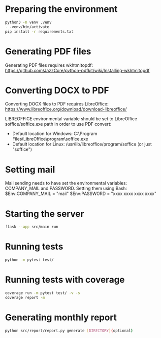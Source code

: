 # Preparing the environment

```bash
python3 -m venv .venv
. .venv/bin/activate
pip install -r requirements.txt

```

# Generating PDF files

Generating PDF files requires wkhtmltopdf: https://github.com/JazzCore/python-pdfkit/wiki/Installing-wkhtmltopdf


# Converting DOCX to PDF

Converting DOCX files to PDF requires LibreOffice: https://www.libreoffice.org/download/download-libreoffice/

LIBREOFFICE environmental variable should be set to LibreOffice soffice/soffice.exe path in order to use PDF convert:
* Default location for Windows: C:\Program Files\LibreOffice\program\soffice.exe
* Default location for Linux: /usr/lib/libreoffice/program/soffice (or just "soffice")


# Setting mail
Mail sending needs to have set the environmental variables: COMPANY_MAIL and PASSWORD.
Setting them using Bash:
$Env:COMPANY_MAIL   = "mail"
$Env:PASSWORD     = "xxxx xxxx xxxx xxxx"




# Starting the server

```bash
flask --app src/main run
```

# Running tests
```bash
python -m pytest test/
```

# Running tests with coverage
```bash
coverage run -m pytest test/ -v -s 
coverage report -m
```

# Generating monthly report
```bash
python src/report/report.py generate [DIRECTORY](optional)
```

